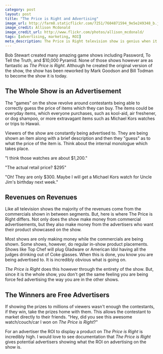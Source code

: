 ```yaml
---
category: post
layout: post
title: "The Price is Right and Advertising"
image_url: http://farm8.staticflickr.com/7251/7604871594_9e5e249348_b.jpg
image_credit: Allison Mcdonald
image_credit_url: http://www.flickr.com/photos/allison_mcdonald/
tags: [advertising, marketing, ROI]
meta_description: The Price is Right television show is genius when it comes to advertising.
---
```

Bob Stewart created many amazing game shows including Password, To Tell the Truth, and $10,000 Pyramid. None of those shows however are as fantastic as _The Price is Right_. Although he created the original version of the show, the show has been reworked by Mark Goodson and Bill Todman to become the show it is today.

## The Whole Show is an Advertisement

The "games" on the show revolve around contestants being able to correctly guess the price of items which they can buy. The items could be everyday items, which everyone purchases, such as kool-aid, air freshener, or dog shampoo, or more extravagant items such as Michael Kors watches or trips to Hawaii.

Viewers of the show are constantly being advertised to. They are being shown an item along with a brief description and then they "guess" as to what the price of the item is. Think about the internal monologue which takes place. 

"I think those watches are about $1,200."

"The actual retail price? $295"

"Oh! They are only $300. Maybe I will get a Michael Kors watch for Uncle Jim's birthday next week."

## Revenues on Revenues

Like all television shows the majority of the revenues come from the commercials shown in between segments. But, here is where The Price is Right differs. Not only does the show make money from commercial advertisements, but they also make money from the advertisers who want their product showcased on the show.

Most shows are only making money while the commercials are being shown. Some shows, however, do regular in-show product placements. Shows like Top Chef will plug Gladware or American Idol having all the judges drinking out of Coke glasses. When this is done, you know you are being advertised to. It is incredibly obvious what is going on.

_The Price is Right_ does this however through the entirety of the show. But, since it is the whole show, you don't get the same feeling you are being force fed advertising the way you are in the other shows.

## The Winners are Free Advertisers

If showing the prizes to millions of viewers wasn't enough the contestants, if they win, take the prizes home with them. This allows the contestant to market directly to their friends. "Hey, did you see this awesome watch/couch/car I won on _The Price is Right_?"

For an advertiser the ROI to display a product on _The Price is Right_ is incredibly high. I would love to see documentation that _The Price is Right_ gives potential advertisers showing what the ROI on advertising on the show is.

